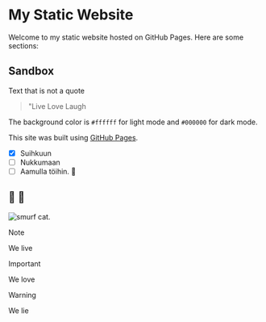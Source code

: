 # My Static Website

Welcome to my static website hosted on GitHub Pages. Here are some sections:

## Sandbox

Text that is not a quote

> "Live Love Laugh

The background color is `#ffffff` for light mode and `#000000` for dark mode.

This site was built using [GitHub Pages](https://pages.github.com/).

- [x] Suihkuun
- [ ] Nukkumaan
- [ ] Aamulla töihin.  :sauropod:

## :sauropod: :sauropod:

![smurf cat.](https://external-preview.redd.it/4ppDuV0vLwQ8ohnv6M1IDxoVJ3_JTM-3OlrQr1vaJQU.jpg?width=640&crop=smart&auto=webp&s=3b4435e777d44c06a4986b49e3e0e5f529cce5d5)

> [!NOTE]
> We live

> [!IMPORTANT]
> We love 

> [!WARNING]
> We lie
